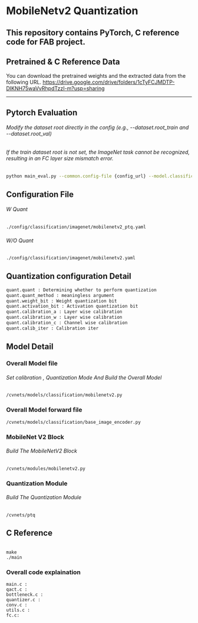 # MobileNetv2 Quantization
This repository contains PyTorch, C reference code for FAB project.
---

## Pretrained & C Reference Data
You can download the pretrained weights and the extracted data from the following URL.
    https://drive.google.com/drive/folders/1cTyFCJMDTP-DIKNH75waVvRhpdTzzI-m?usp=sharing


---
## Pytorch Evaluation 
###### Modify the dataset root directly in the config (e.g., --dataset.root_train and --dataset.root_val)
###### If the train dataset root is not set, the ImageNet task cannot be recognized, resulting in an FC layer size mismatch error.
```bash
python main_eval.py --common.config-file {config_url} --model.classification.pretrained ./base_weight/mobilenetv2-1.00.pt
```
## Configuration File 
###### W Quant
```bash
./config/classification/imagenet/mobilenetv2_ptq.yaml
```
###### W/O Quant
```bash
./config/classification/imagenet/mobilenetv2.yaml
```

## Quantization configuration Detail
```bash
quant.quant : Determining whether to perform quantization
quant.quant_method : meaningless argument
quant.weight_bit : Weight quantization bit
quant.activation_bit : Activation quantization bit
quant.calibration_a : Layer wise calibration
quant.calibration_w : Layer wise calibration
quant.calibration_c : Channel wise calibration
quant.calib_iter : Calibration iter 
```

## Model Detail
### Overall Model file
###### Set calibration , Quantization Mode And Build the Overall Model
```
/cvnets/models/classification/mobilenetv2.py
```
### Overall Model forward file
```
/cvnets/models/classification/base_image_encoder.py
```
### MobileNet V2 Block
###### Build The MobileNetV2 Block
```
/cvnets/modules/mobilenetv2.py
```
### Quantization Module
###### Build The Quantization Module
```
/cvnets/ptq
```

## C Reference
###### 
```
make
./main
```


### Overall code explaination
```
main.c :
qact.c :
bottleneck.c :
quantizer.c :
conv.c :
utils.c :
fc.c:
```
